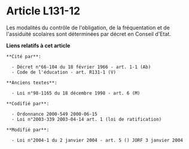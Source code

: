 # Article L131-12

Les modalités du contrôle de l'obligation, de la fréquentation et de l'assiduité scolaires sont déterminées par décret en
Conseil d'Etat.

**Liens relatifs à cet article**

	**Cité par**:

	  - Décret n°66-104 du 18 février 1966 - art. 1-1 (Ab)
	  - Code de l'éducation - art. R131-1 (V)

	**Anciens textes**:

	  - Loi n°98-1165 du 18 décembre 1998 - art. 6 (M)

	**Codifié par**:

	  - Ordonnance 2000-549 2000-06-15
	  - Loi n°2003-339 2003-04-14 art. 1 (loi de ratification)

	**Modifié par**:

	  - Loi n°2004-1 du 2 janvier 2004 - art. 5 () JORF 3 janvier 2004

